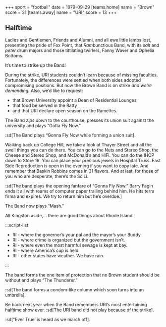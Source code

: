 +++
sport = "football"
date = 1979-09-29
[teams.home]
name = "Brown"
score = 31
[teams.away]
name = "URI"
score = 13
+++

## Halftime

Ladies and Gentlemen, Friends and Alumni, and all ewe little lambs lost, presenting the pride of Fox Point, that *Ram*bunctious Band, with its _salt_ and _peter_ drum majors and those tittilating twirlers, Fanny Waver and Ophelia Bottoms.

It’s time to strike up the Band!

During the strike, URI students couldn’t learn because of missing faculties. Fortunately, the differences were settled when both sides adopted compromising positions. But now the Brown Band is on strike _and we’re demanding._ Also, we’d like to request:

- that Brown University appoint a Dean of Residential Lounges
- that food be served in the Ratty
- and that URI declare open season on the Ramettes.

The Band _zips down_ to the courthouse, presses its union suit against the university and plays “Gotta Fly Now.”

:sd[The Band plays “Gonna Fly Now while forming a union suit].

Walking back up College Hill, we take a look at Thayer Street and all the swell things you can do there. You can go to the Nuts and Stereo Shop, the Cheese and Stereo Shop, and McDonald’s and HiFi. You can do the IHOP down to Store 18. You can place your precious jewels in Hospital Truss. East Side Reproduction is open in the evening if you want to copy late. And remember that Baskin Robbins comes in 31 flavors. And at last, for those of you who are desperate, there’s the SciLi.

:sd[The band plays the opening fanfare of “Gonna Fly Now.” Barry Fagin ends it all with reams of computer paper trailing behind him. He hits terra firma and expires. We try to return him but he’s overdue.]

The Band now plays “Mash.”

All Kingston aside,... there are good things about Rhode Island.

:::script-list

- RI - where the governor’s your pal and the mayor’s your Buddy.
- RI - where crime is organized but the government isn’t.
- RI - where even the most harmful sewage is kept at bay.
- RI - where America’s cup is held.
- RI - other states have weather. We have rain.

:::

The band forms the one item of protection that no Brown student should be without and plays “The Thunderer.”

:sd[The band forms a condom-like column which soon turns into an umbrella].

Be back next year when the Band remembers URI’s most entertaining halftime show ever. :sd[The URI band did not play because of the strike].

:sd[“Ever True’ is heard as we march off].
